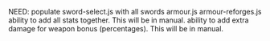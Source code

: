 NEED: 
    populate sword-select.js with all swords
    armour.js
    armour-reforges.js
    ability to add all stats together. This will be in manual.
    ability to add extra damage for weapon bonus (percentages). This will be in manual.
    
